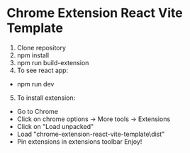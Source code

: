 # Chrome Extension React Vite Template
1. Clone repository
2. npm install
3. npm run build-extension
4. To see react app:
  - npm run dev
5. To install extension:
  - Go to Chrome
  - Click on chrome options -> More tools -> Extensions
  - Click on "Load unpacked"
  - Load "chrome-extension-react-vite-template\dist"
  - Pin extensions in extensions toolbar
  Enjoy!
